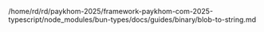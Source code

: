 /home/rd/rd/paykhom-2025/framework-paykhom-com-2025-typescript/node_modules/bun-types/docs/guides/binary/blob-to-string.md